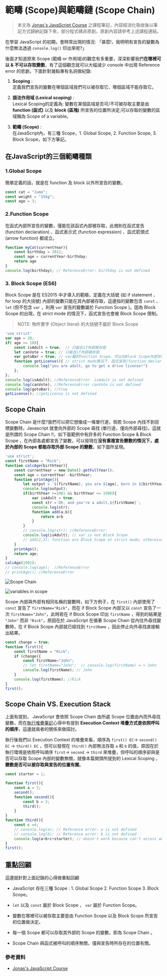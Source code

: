 # 範疇 (Scope)與範疇鏈 (Scope Chain)

> 本文為 [Jonas's JavaScript Course](https://www.udemy.com/course/the-complete-javascript-course/) 之課程筆記，內容經消化吸收後以筆記方式歸納記錄下來，部分程式碼非原創，原創內容請參考上述課程連結。

在學習 JavaScript 的初期，會時常出現的情況: 「甚麼!，我明明有宣告的變數為什麼無法透過 `console.log()` 印出來呢?」

後面才知道原來 Scope (範疇 or 作用域)的觀念有多重要，深深影響我們**在哪裡可以 & 不可以存取變數**，有了這個觀念就可以大幅減少 console 中出現 Reference error 的悲劇，下面針對幾點專有名詞做紀錄:

1. **Scoping** :  
定義我們宣告的變數在哪個區域我們可以被存取它、哪個區域不能存取它。

2. **語法作用域 (Lexical scoping)** :  
Lexical Scoping的定義為: 變數在某個區域是否可/不可被存取主要是由 **function (函式)** 以及 **block (區塊)** 所宣告的位置所決定;可以存取的變數的區域稱為 Scope of a variable。

3. **範疇 (Scope)** :  
在JavaScript內，有三種 Scope，1. Global Scope, 2. Function Scope, 3. Block Scope，如下方筆記。


## 在JavaScript的三個範疇種類

### 1.Global Scope
簡單定義的話，就是在 function 及 block 以外所宣告的變數。

```js
const cat = "Jumo";
const weight = "15kg";
const age = 3;
```

### 2.Function Scope
在函式內部所宣告的變數，僅能在該函式內部被存取，此規則在函式宣告 (function declaration) 、函式表示式 (function expression) 、函式箭頭式 (arrow function) 都成立。

```js
function myCat(currentYear){
    const birthday = 2012;
    const age = currentYear-birthday;
    return age
}
console.log(birthday); // ReferenceError: birthday is not defined
```


### 3. Block Scope (ES6)

Block Scope 是在 ES2015 中才導入的範疇，定義在大括號 (如 if statement 、 for loop 的大括號) 內部的變數只能在其內部被存取，這邊指的變數包含 `const` 、 `let` (但不包含 `var` ，利用 `var` 宣告的變數屬於 Function Scope )。因為 Block Scope 的出現，在 strict mode 的情況下，函式宣告也會被 Block Scope 限制。

>NOTE: 物件實字 (Object literal) 的大括號不屬於 Block Scope

```js
'use strict'
var age = 20;
if( age >= 18){
    const isAdult = true;  // 只能在if內部被存取
    let canVote = true; // 只能在if內部被存取
    var gotoBar = true; // var屬於Function Scope，可以在Block Scope外部存取
    function getLicense(){ // strict mode情況下，函式宣告(function declaration)也屬於Block Scope
        console.log("you are adult, go to get a drive license!")
    };
};
console.log(isAdult); //ReferenceError  isAdult is not defined
console.log(canVote); //ReferenceError canVote is not defined
console.log(gotoBar); //true
getLicense(); //getLicense is not defined
```
## Scope Chain
Scope Chain 是什麼?我們可以把它想像成一條單行道，倘若 Scope 內找不到目標變數時，Javascript 就會向外部的 Scope 尋找 (單行道，僅向外部尋找)，這就是所謂的 Scope Chain !!，如下面範例中有許多的 Function Scope & Block Scope ，在內部各處都宣告了變數，可以發現在**沒有重複宣告變數的情況下，處於內部的 Scope 都能存取外部 Scope 的變數**，如下圖所呈現。

```js
'use strict';
const firstName = "Rick";
function calcAge(birthYear){
    const currentYear = new Date().getFullYear();
    const age = currentYear -birthYear;
    function printAge(){
        let output = `${firstName}, you are ${age}, born in ${birthYear}`;
        console.log(output);
        if(birthYear >=1981 && birthYear <= 1996){
            var isAdult = true;
            const str =`Oh, and you're a adult,${firstName}`;
            console.log(str);
            function add(a,b){
                return a+b
            }
        }
        // console.log(str); //ReferenceError:
        console.log(isAdult); // var is not Block Scope
        // add(2,3); function are Block Scope at strict mode; otherwise:Function Scope
    }
    printAge();
    return age;
}
calcAge(1991);
// console.log(age);  //ReferenceError
// printAge(); //ReferenceError
```

![Scope Chain](https://github.com/ChiuWeiChung/IMGTANK/blob/main/scope/scopechain.png?raw=true)


![variables in scope](https://github.com/ChiuWeiChung/IMGTANK/blob/main/scope/variables%20in%20scope.png?raw=true)

Scope 內部與外部有相同名稱的變數時，如下方例子，在 `first()` 內部使用了 `const` 宣告了 `firstName="Rick"`，而在 if Block Scope 內部又以 `const` 宣告了一次 `firstName="John"`，此時若在 if Block Scope 印出 `firstName` ，得到的結果是 `"John"` 而非 `"Rick"`，原因在於 JavaScript 在循著 Scope Chain 從內往外尋找變數時，在 if Block Scope 內部就已經找到 `firstName` ，因此停止向外尋找直接輸出結果。

```js
const change = true;
function first(){
    const firstName = "Rick";
    if (change){
        const firstName="John";   
        // let firstName="John";  // console.log(firstName) = > John 
        console.log(firstName); // John
    }
    console.log(firstName); //Rick
}
first();
```

## Scope Chain VS. Execution Stack
上面有提到， JavaScript 會依照 Scope Chain 由所處 Scope 位置由內而外尋找變數，而在[執行堆疊筆記](https://github.com/ChiuWeiChung/notes-markdown/blob/main/javascript/KnowJs/execution-stack-context.markdown)心得中有提到 **Execution Context 堆疊方式是依照呼叫的順序**，這邊就兩者的關係來做探討。

執行後我們以 Execution Context 的堆疊來看，順序為 `first() EC`-> `second() EC` -> `third() EC` ，但可以發現在 `third()` 內部無法存取 `a` 和 `b` 的值，原因在於執行環境是依照呼叫順序 `first`-> `second` -> `third` 來堆疊，但呼叫的順序卻與是否可以存取 Scope 內部的變數無關，就像本篇開頭所提到的 Lexical Scoping ，**變數是否可以被存取與宣告的位置有關**。

```js
const starter = 1;

function first(){
    const a = 2;
    second();
    function second(){
        const b = 3;
        third();
    }
}
function third(){
    const c =4;
    // console.log(a); // Reference error: a is not defined 
    // console.log(b); // Reference error: b is not defined 
    console.log(a+b+c+starter); // doesn't work because can't access a&b
}
first();
```

## 重點回顧

這邊就針對上面記錄的心得做重點回顧

* JavaScript 存在三種 Scope : 1. Global Scope 2. Function Scope 3. Block Scope。

* `let` 以及 `const` 屬於 Block Scope ， `var` 屬於 Function Scope。

* 變數在哪裡可以被存取主要是由 Function Scope 以及 Block Scope 所宣告的位置做決定。

* 每一個 Scope 都可以存取其外部的 Scope 的變數，即為 Scope Chain 。

* Scope Chain 與函式被呼叫的順序無關，僅與宣告時所存在的位置有關。

### 參考資料
* [Jonas's JavaScript Course](https://www.udemy.com/course/the-complete-javascript-course/)